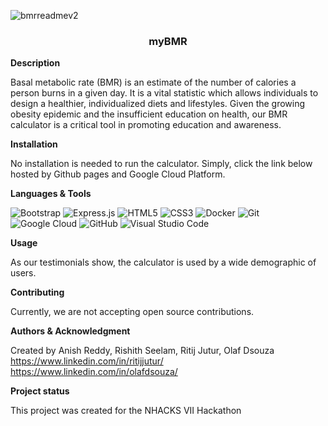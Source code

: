 ![bmrreadmev2](https://user-images.githubusercontent.com/45522785/169710659-3a54645d-a963-4852-8a75-3663739fbdd6.png)

<b><h3 align="center">myBMR</h3></b>

**Description**

Basal metabolic rate (BMR) is an estimate of the number of calories a person burns in a given day. It is a vital statistic which allows individuals to design a healthier, individualized diets and lifestyles. Given the growing obesity epidemic and the insufficient education on health, our BMR calculator is a critical tool in promoting education and awareness.


**Installation**

No installation is needed to run the calculator. Simply, click the link below hosted by Github pages and Google Cloud Platform.


**Languages & Tools**

![Bootstrap](https://img.shields.io/badge/bootstrap-%23563D7C.svg?style=for-the-badge&logo=bootstrap&logoColor=white)
![Express.js](https://img.shields.io/badge/express.js-%23404d59.svg?style=for-the-badge&logo=express&logoColor=%2361DAFB)
![HTML5](https://img.shields.io/badge/html5-%23E34F26.svg?style=for-the-badge&logo=html5&logoColor=white)
![CSS3](https://img.shields.io/badge/css3-%231572B6.svg?style=for-the-badge&logo=css3&logoColor=white)
![Docker](https://img.shields.io/badge/docker-%230db7ed.svg?style=for-the-badge&logo=docker&logoColor=white)
![Git](https://img.shields.io/badge/git-%23F05033.svg?style=for-the-badge&logo=git&logoColor=white)
![Google Cloud](https://img.shields.io/badge/GoogleCloud-%234285F4.svg?style=for-the-badge&logo=google-cloud&logoColor=white)
![GitHub](https://img.shields.io/badge/github-%23121011.svg?style=for-the-badge&logo=github&logoColor=white)
![Visual Studio Code](https://img.shields.io/badge/Visual%20Studio%20Code-0078d7.svg?style=for-the-badge&logo=visual-studio-code&logoColor=white)


**Usage**

As our testimonials show, the calculator is used by a wide demographic of users.


**Contributing**

Currently, we are not accepting open source contributions.


**Authors & Acknowledgment**

Created by Anish Reddy, Rishith Seelam, Ritij Jutur, Olaf Dsouza
https://www.linkedin.com/in/ritijjutur/
https://www.linkedin.com/in/olafdsouza/


**Project status**

This project was created for the NHACKS VII Hackathon
